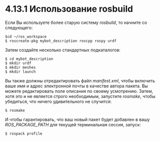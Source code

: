 # 4.13.1 Использование rosbuild

Если Вы используете более старую систему _rosbuild_, то начните со следующего:

```text
$cd ~/ros_workspace
$ roscreate-pkg mybot_description roscpp rospy urdf
```

Затем создайте несколько стандартных подкаталогов:

```text
$ cd mybot_description 
$ mkdir urdf
$ mkdir meshes
$ mkdir launch
```

Вы также должны отредактировать файл _manifest.xml_, чтобы включить ваше имя и адрес электронной почты в качестве автора пакета. Вы можете редактировать поле описания по своему усмотрению. Затем, хотя это и не является строго необходимым, запустите _rosmake_, чтобы убедиться, что ничего удивительного не случится:

```text
$ rosmake
```

И чтобы гарантировать, что ваш новый пакет будет добавлен в вашу _ROS\_PACKAGE\_PATH_ для текущей терминальная сессия, запуск:

```text
$ rospack profile
```








